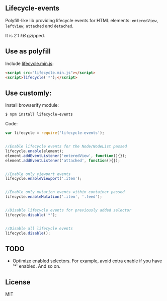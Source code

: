 ## Lifecycle-events

Polyfill-like lib providing lifecycle events for HTML elements: `enteredView`, `leftView`, `attached` and `detached`.

It is _2.1 kB_ gzipped.


## Use as polyfill

Include [lifecycle.min.js](https://github.com/dfcreative/lifecycle/raw/master/dist/lifecycle.min.js):

```html
<script src="lifecycle.min.js"></script>
<script>lifecycle('*');</script>
```


## Use customly:

Install browserify module:

`$ npm install lifecycle-events`


Code:

```js
var lifecycle = require('lifecycle-events');


//Enable lifecycle events for the Node/NodeList passed
lifecycle.enable(element);
element.addEventListener('enteredView', function(){});
element.addEventListener('attached', function(){});


//Enable only viewport events
lifecycle.enableViewport('.item');


//Enable only mutation events within container passed
lifecycle.enableMutation('.item', '.feed');


//Disable lifecycle events for previously added selector
lifecycle.disable('*');


//Disable all lifecycle events
lifecycle.disable();
```


## TODO

* Optimize enabled selectors. For example, avoid extra enable if you have '*' enabled. And so on.


## License

MIT